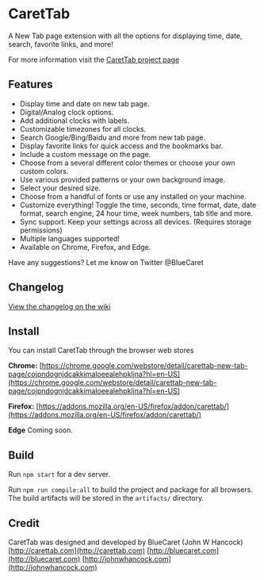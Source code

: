 # CaretTab
A New Tab page extension with all the options for displaying time, date, search, favorite links, and more!

For more information visit the [CaretTab project page](http://bluecaret.com/project/carettab)

## Features
- Display time and date on new tab page.
- Digital/Analog clock options.
- Add additional clocks with labels.
- Customizable timezones for all clocks.
- Search Google/Bing/Baidu and more from new tab page.
- Display favorite links for quick access and the bookmarks bar.
- Include a custom message on the page.
- Choose from a several different color themes or choose your own custom colors.
- Use various provided patterns or your own background image.
- Select your desired size.
- Choose from a handful of fonts or use any installed on your machine.
- Customize everything! Toggle the time, seconds, time format, date, date format, search engine, 24 hour time, week numbers, tab title and more.
- Sync support. Keep your settings across all devices. (Requires storage permissions)
- Multiple languages supported!
- Available on Chrome, Firefox, and Edge.

Have any suggestions? Let me know on Twitter @BlueCaret

## Changelog

[View the changelog on the wiki](https://github.com/bluecaret/carettab/wiki/Changelog)

## Install

You can install CaretTab through the browser web stores

**Chrome:**
[https://chrome.google.com/webstore/detail/carettab-new-tab-page/cojpndognjdcakkimaloeealehpkljna?hl=en-US](https://chrome.google.com/webstore/detail/carettab-new-tab-page/cojpndognjdcakkimaloeealehpkljna?hl=en-US)

**Firefox:**
[https://addons.mozilla.org/en-US/firefox/addon/carettab/](https://addons.mozilla.org/en-US/firefox/addon/carettab/)

**Edge**
Coming soon.

## Build
Run `npm start` for a dev server.

Run `npm run compile:all` to build the project and package for all browsers. The build artifacts will be stored in the `artifacts/` directory.

## Credit
CaretTab was designed and developed by BlueCaret (John W Hancock)
[http://carettab.com](http://carettab.com)
[http://bluecaret.com](http://bluecaret.com)
[http://johnwhancock.com](http://johnwhancock.com)
